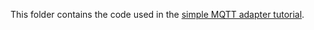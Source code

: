 This folder contains the code used in the [simple MQTT adapter tutorial](../../docs/tutorials/mqtt-adapter/).
